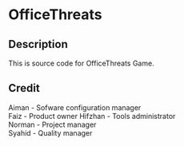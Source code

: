 # OfficeThreats
## Description
This is source code for OfficeThreats Game.  



## Credit
Aiman - Sofware configuration manager  
Faiz - Product owner 
Hifzhan - Tools administrator  
Norman - Project manager  
Syahid - Quality manager  
